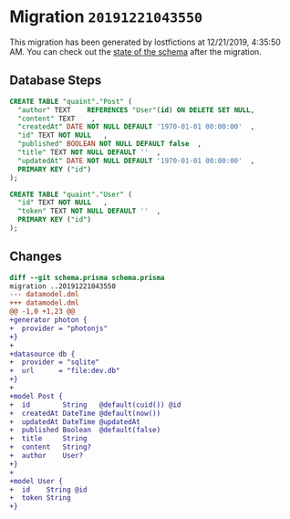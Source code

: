# Migration `20191221043550`

This migration has been generated by lostfictions at 12/21/2019, 4:35:50 AM.
You can check out the [state of the schema](./schema.prisma) after the migration.

## Database Steps

```sql
CREATE TABLE "quaint"."Post" (
  "author" TEXT    REFERENCES "User"(id) ON DELETE SET NULL,
  "content" TEXT    ,
  "createdAt" DATE NOT NULL DEFAULT '1970-01-01 00:00:00'  ,
  "id" TEXT NOT NULL   ,
  "published" BOOLEAN NOT NULL DEFAULT false  ,
  "title" TEXT NOT NULL DEFAULT ''  ,
  "updatedAt" DATE NOT NULL DEFAULT '1970-01-01 00:00:00'  ,
  PRIMARY KEY ("id")
);

CREATE TABLE "quaint"."User" (
  "id" TEXT NOT NULL   ,
  "token" TEXT NOT NULL DEFAULT ''  ,
  PRIMARY KEY ("id")
);
```

## Changes

```diff
diff --git schema.prisma schema.prisma
migration ..20191221043550
--- datamodel.dml
+++ datamodel.dml
@@ -1,0 +1,23 @@
+generator photon {
+  provider = "photonjs"
+}
+
+datasource db {
+  provider = "sqlite"
+  url      = "file:dev.db"
+}
+
+model Post {
+  id        String   @default(cuid()) @id
+  createdAt DateTime @default(now())
+  updatedAt DateTime @updatedAt
+  published Boolean  @default(false)
+  title     String
+  content   String?
+  author    User?
+}
+
+model User {
+  id    String @id
+  token String
+}
```


